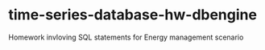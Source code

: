 # time-series-database-hw-dbengine
 Homework invloving SQL statements for Energy management scenario
